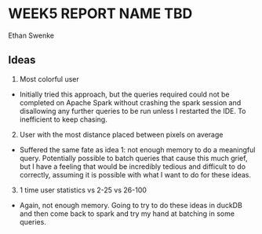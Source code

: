 # WEEK5 REPORT NAME TBD
Ethan Swenke

## Ideas
1. Most colorful user
- Initially tried this approach, but the queries required could not be completed on Apache Spark without crashing the spark session and disallowing any further queries to be run unless I restarted the IDE. To inefficient to keep chasing.
2. User with the most distance placed between pixels on average
- Suffered the same fate as idea 1: not enough memory to do a meaningful query. Potentially possible to batch queries that cause this much grief, but I have a feeling that would be incredibly tedious and difficult to do correctly, assuming it is possible with what I want to do for these ideas.
3. 1 time user statistics vs 2-25 vs 26-100 
- Again, not enough memory. Going to try to do these ideas in duckDB and then come back to spark and try my hand at batching in some queries.

